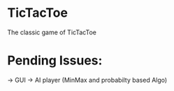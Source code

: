 # TicTacToe
The classic game of TicTacToe

# Pending Issues:
-> GUI
-> AI player (MinMax and probabilty based Algo)
